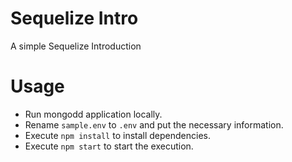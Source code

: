 # Sequelize Intro
A simple Sequelize Introduction

# Usage

* Run mongodd application locally.
* Rename `sample.env` to `.env` and put the necessary information.
* Execute `npm install` to install dependencies.
* Execute `npm start` to start the execution.

